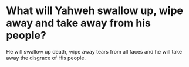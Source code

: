 # What will Yahweh swallow up, wipe away and take away from his people?

He will swallow up death, wipe away tears from all faces and he will take away the disgrace of His people.
